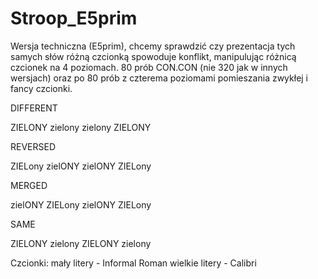 # Stroop_E5prim

Wersja techniczna (E5prim), chcemy sprawdzić czy prezentacja tych samych słów różną czcionką spowoduje konflikt, manipulując różnicą czcionek na 4 poziomach. 80 prób CON.CON (nie 320 jak w innych wersjach) oraz po 80 prób z czterema poziomami pomieszania zwykłej i fancy czcionki.

DIFFERENT

ZIELONY zielony
zielony ZIELONY

REVERSED

ZIELony zielONY
zielONY ZIELony

MERGED

zielONY ZIELony
zielONY ZIELony

SAME

ZIELONY zielony
ZIELONY zielony

Czcionki:
mały litery - Informal Roman
wielkie litery - Calibri
